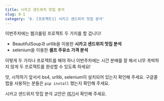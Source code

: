 ```yaml
---
title: 시카고 샌드위치 맛집 분석
slug: 8-1
category: '8. [프로젝트1] 시카고 샌드위치 맛집 분석'
---
```


이번주차에는 웹크롤링 프로젝트 두 가지를 할 겁니다! 
- BeautifulSoup과 urllib을 이용한 **시카고 샌드위치 맛집 분석**
- selenium을 이용한 **셀프 주유소 가격 분석**

이렇게 두 가지나 프로젝트를 해야 하니 이번주차에는 시간 분배를 잘 해서 너무 촉박하지 않게 두 프로젝트를 완성할 수 있도록 하세요!

앗, 시작하기 앞서서 bs4, urllib, selenium이 설치되어 있는지 확인해 주세요. 구글콜랩을 사용하는 분들은 ```pip install``` 했는지 확인해 주세요.

시카고 샌드위치 맛집 분석 교안은 [여기](https://github.com/Team-COSADAMA/Data-Science-Intro/blob/main/week5/8-1.ipynb)서 확인해 주세요.
